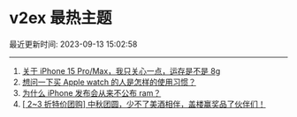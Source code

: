 # v2ex 最热主题

最近更新时间: 2023-09-13 15:02:58

--- 
1. [关于 iPhone 15 Pro/Max，我只关心一点，运存是不是 8g](https://www.v2ex.com/t/973212) 
2. [想问一下买 Apple watch 的人是怎样的使用习惯？](https://www.v2ex.com/t/973214) 
3. [为什么 iPhone 发布会从来不公布 ram？](https://www.v2ex.com/t/973242) 
4. [[ 2~3 折特价团购] 中秋团圆，少不了美酒相伴，盖楼赢奖品了伙伴们！](https://www.v2ex.com/t/973262) 
